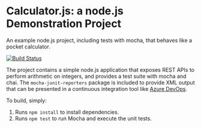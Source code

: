 Calculator.js: a node.js Demonstration Project
==============================================
An example node.js project, including tests with mocha, that behaves like
a pocket calculator.

[![Build Status](https://dev.azure.com/azamnokia0487/Agile%20Planning%20and%20Portfolio%20Management%20with%20Azure%20Boards/_apis/build/status/azamgitscm.calculator?branchName=master)](https://dev.azure.com/azamnokia0487/Agile%20Planning%20and%20Portfolio%20Management%20with%20Azure%20Boards/_build/latest?definitionId=3&branchName=master)

The project contains a simple node.js application that exposes REST APIs
to perform arithmetic on integers, and provides a test suite with mocha
and chai.  The `mocha-junit-reporters` package is included to provide XML
output that can be presented in a continuous integration tool like
[Azure DevOps](https://azure.com/devops).

To build, simply:

1. Runs `npm install` to install dependencies.
2. Runs `npm test` to run Mocha and execute the unit tests.

